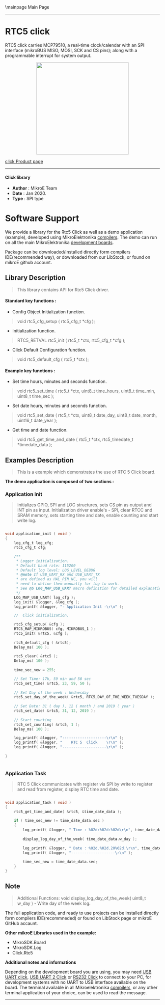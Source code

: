 \mainpage Main Page
 
 

---
# RTC5 click

RTC5 click carries MCP79510, a real-time clock/calendar with an SPI interface (mikroBUS MISO, MOSI, SCK and CS pins); along with a programmable interrupt for system output.

<p align="center">
  <img src="https://download.mikroe.com/images/click_for_ide/rtc5_click.png" height=300px>
</p>

[click Product page](https://www.mikroe.com/rtc-5-click)

---


#### Click library 

- **Author**        : MikroE Team
- **Date**          : Jan 2020.
- **Type**          : SPI type


# Software Support

We provide a library for the Rtc5 Click 
as well as a demo application (example), developed using MikroElektronika 
[compilers](https://shop.mikroe.com/compilers). 
The demo can run on all the main MikroElektronika [development boards](https://shop.mikroe.com/development-boards).

Package can be downloaded/installed directly form compilers IDE(recommended way), or downloaded from our LibStock, or found on mikroE github account. 

## Library Description

> This library contains API for Rtc5 Click driver.

#### Standard key functions :

- Config Object Initialization function.
> void rtc5_cfg_setup ( rtc5_cfg_t *cfg ); 
 
- Initialization function.
> RTC5_RETVAL rtc5_init ( rtc5_t *ctx, rtc5_cfg_t *cfg );

- Click Default Configuration function.
> void rtc5_default_cfg ( rtc5_t *ctx );


#### Example key functions :

- Set time hours, minutes and seconds function.
> void rtc5_set_time ( rtc5_t *ctx, uint8_t time_hours, uint8_t time_min, uint8_t time_sec );
 
- Set date hours, minutes and seconds function.
> void rtc5_set_date ( rtc5_t *ctx, uint8_t date_day, uint8_t date_month, uint16_t date_year );

- Get time and date function.
> void rtc5_get_time_and_date ( rtc5_t *ctx, rtc5_timedate_t *timedate_data );

## Examples Description

> 
> This is a example which demonstrates the use of RTC 5 Click board.
> 

**The demo application is composed of two sections :**

### Application Init 

>
> Initializes GPIO, SPI and LOG structures, sets CS pin as output and INT pin as input.
> Initialization driver enable's - SPI, clear RTCC and SRAM memory, 
> sets starting time and date, enable counting and start write log.
> 

```c

void application_init ( void )
{
    log_cfg_t log_cfg;
    rtc5_cfg_t cfg;

    /** 
     * Logger initialization.
     * Default baud rate: 115200
     * Default log level: LOG_LEVEL_DEBUG
     * @note If USB_UART_RX and USB_UART_TX 
     * are defined as HAL_PIN_NC, you will 
     * need to define them manually for log to work. 
     * See @b LOG_MAP_USB_UART macro definition for detailed explanation.
     */
    LOG_MAP_USB_UART( log_cfg );
    log_init( &logger, &log_cfg );
    log_printf( &logger, "- Application Init -\r\n" );

    //  Click initialization.

    rtc5_cfg_setup( &cfg );
    RTC5_MAP_MIKROBUS( cfg, MIKROBUS_1 );
    rtc5_init( &rtc5, &cfg );
    
    rtc5_default_cfg ( &rtc5);
    Delay_ms( 100 );
    
    rtc5_clear( &rtc5 );
    Delay_ms( 100 );
    
    time_sec_new = 255;

    // Set Time: 17h, 59 min and 50 sec
    rtc5_set_time( &rtc5, 23, 59, 50 );
    
    // Set Day of the week : Wednesday
    rtc5_set_day_of_the_week( &rtc5, RTC5_DAY_OF_THE_WEEK_TUESDAY );
    
    // Set Date: 31 ( day ), 12 ( month ) and 2019 ( year )
    rtc5_set_date( &rtc5, 31, 12, 2019 );
    
    // Start counting
    rtc5_set_counting( &rtc5, 1 );
    Delay_ms( 100 );

    log_printf( &logger, "--------------------\r\n" );
    log_printf( &logger, "    RTC 5  Click    \r\n" );
    log_printf( &logger, "--------------------\r\n" );
    
}
  
```

### Application Task

>
> RTC 5 Click communicates with register via SPI 
> by write to register and read from register, display RTC time and date.
> 

```c

void application_task ( void )
{
    rtc5_get_time_and_date( &rtc5, &time_date_data );
    
    if ( time_sec_new != time_date_data.sec )
    {
        log_printf( &logger, " Time : %02d:%02d:%02d\r\n", time_date_data.hours, time_date_data.min, time_date_data.sec );
    
        display_log_day_of_the_week( time_date_data.w_day );
    
        log_printf( &logger, " Date : %02d.%02d.20%02d.\r\n", time_date_data.day, time_date_data.month, time_date_data.year );
        log_printf( &logger, "--------------------\r\n" );
    
        time_sec_new = time_date_data.sec;
    }
} 

```

## Note

> 
> Additional Functions: 
> void display_log_day_of_the_week( uint8_t w_day ) - Write day of the week log.
> 

The full application code, and ready to use projects can be  installed directly form compilers IDE(recommneded) or found on LibStock page or mikroE GitHub accaunt.

**Other mikroE Libraries used in the example:** 

- MikroSDK.Board
- MikroSDK.Log
- Click.Rtc5

**Additional notes and informations**

Depending on the development board you are using, you may need 
[USB UART click](https://shop.mikroe.com/usb-uart-click), 
[USB UART 2 Click](https://shop.mikroe.com/usb-uart-2-click) or 
[RS232 Click](https://shop.mikroe.com/rs232-click) to connect to your PC, for 
development systems with no UART to USB interface available on the board. The 
terminal available in all Mikroelektronika 
[compilers](https://shop.mikroe.com/compilers), or any other terminal application 
of your choice, can be used to read the message.



---
